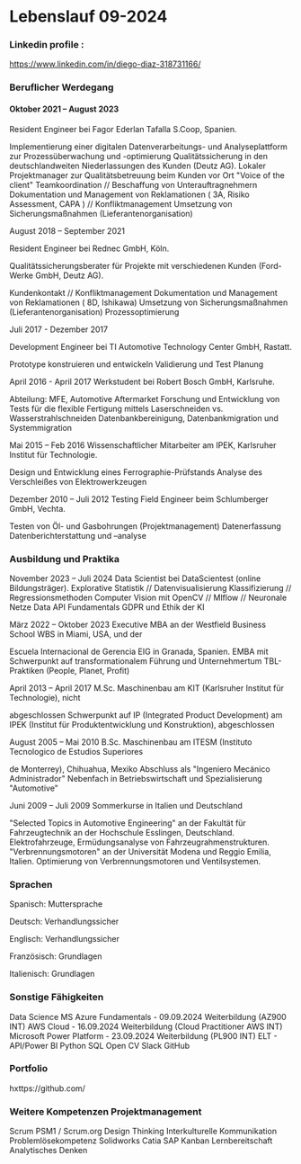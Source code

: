 # Lebenslauf 09-2024

### Linkedin profile : 

https://www.linkedin.com/in/diego-diaz-318731166/

### Beruflicher Werdegang

#### Oktober 2021 – August 2023 

Resident Engineer bei Fagor Ederlan Tafalla S.Coop, Spanien.

Implementierung einer digitalen Datenverarbeitungs- und
Analyseplattform zur Prozessüberwachung und -optimierung
Qualitätssicherung in den deutschlandweiten Niederlassungen des Kunden
(Deutz AG).
Lokaler Projektmanager zur Qualitätsbetreuung beim Kunden vor Ort
"Voice of the client"
Teamkoordination // Beschaffung von Unterauftragnehmern
Dokumentation und Management von Reklamationen ( 3A, Risiko
Assessment, CAPA ) // Konfliktmanagement
Umsetzung von Sicherungsmaßnahmen (Lieferantenorganisation)

August 2018 – September 2021

Resident Engineer bei Rednec GmbH, Köln.

Qualitätssicherungsberater für Projekte mit verschiedenen Kunden (Ford-
Werke GmbH, Deutz AG).

Kundenkontakt // Konfliktmanagement
Dokumentation und Management von Reklamationen ( 8D, Ishikawa)
Umsetzung von Sicherungsmaßnahmen (Lieferantenorganisation)
Prozessoptimierung

Juli 2017 - Dezember 2017 

Development Engineer bei TI Automotive Technology Center GmbH, Rastatt.

Prototype konstruieren und entwickeln
Validierung und Test Planung

April 2016 - April 2017 
Werkstudent bei Robert Bosch GmbH, Karlsruhe.

Abteilung: MFE, Automotive Aftermarket
Forschung und Entwicklung von Tests für die flexible Fertigung mittels
Laserschneiden vs. Wasserstrahlschneiden
Datenbankbereinigung, Datenbankmigration und Systemmigration

Mai 2015 – Feb 2016 
Wissenschaftlicher Mitarbeiter am IPEK, Karlsruher Institut für Technologie.

Design und Entwicklung eines Ferrographie-Prüfstands
Analyse des Verschleißes von Elektrowerkzeugen

Dezember 2010 – Juli 2012
Testing Field Engineer beim Schlumberger GmbH, Vechta.

Testen von Öl- und Gasbohrungen (Projektmanagement)
Datenerfassung
Datenberichterstattung und –analyse

### Ausbildung und Praktika

November 2023 – Juli 2024 Data Scientist bei DataScientest (online Bildungsträger).
Explorative Statistik // Datenvisualisierung
Klassifizierung // Regressionsmethoden
Computer Vision mit OpenCV // Mlflow // Neuronale Netze
Data API Fundamentals
GDPR und Ethik der KI

März 2022 – Oktober 2023 Executive MBA an der Westfield Business School WBS in Miami, USA, und der

Escuela Internacional de Gerencia EIG in Granada, Spanien.
EMBA mit Schwerpunkt auf transformationalem Führung und
Unternehmertum
TBL-Praktiken (People, Planet, Profit)

April 2013 – April 2017 M.Sc. Maschinenbau am KIT (Karlsruher Institut für Technologie), nicht

abgeschlossen
Schwerpunkt auf IP (Integrated Product Development) am IPEK (Institut für
Produktentwicklung und Konstruktion), abgeschlossen

August 2005 – Mai 2010 B.Sc. Maschinenbau am ITESM (Instituto Tecnologico de Estudios Superiores

de Monterrey), Chihuahua, Mexiko
Abschluss als "Ingeniero Mecánico Administrador"
Nebenfach in Betriebswirtschaft und Spezialisierung "Automotive"

Juni 2009 – Juli 2009 Sommerkurse in Italien und Deutschland

"Selected Topics in Automotive Engineering" an der Fakultät für
Fahrzeugtechnik an der Hochschule Esslingen, Deutschland. Elektrofahrzeuge,
Ermüdungsanalyse von Fahrzeugrahmenstrukturen.
"Verbrennungsmotoren" an der Universität Modena und Reggio Emilia, Italien.
Optimierung von Verbrennungsmotoren und Ventilsystemen.

### Sprachen

Spanisch: Muttersprache

Deutsch: Verhandlungssicher

Englisch: Verhandlungssicher

Französisch: Grundlagen

Italienisch: Grundlagen

### Sonstige Fähigkeiten

Data Science MS Azure Fundamentals - 09.09.2024 Weiterbildung (AZ900 INT)
AWS Cloud - 16.09.2024 Weiterbildung (Cloud Practitioner AWS INT)
Microsoft Power Platform - 23.09.2024 Weiterbildung (PL900 INT)
ELT - API/Power BI
Python
SQL
Open CV
Slack
GitHub

### Portfolio 
hxttps://github.com/

### Weitere Kompetenzen Projektmanagement
Scrum PSM1 / Scrum.org
Design Thinking
Interkulturelle Kommunikation
Problemlösekompetenz
Solidworks
Catia
SAP
Kanban
Lernbereitschaft
Analytisches Denken

